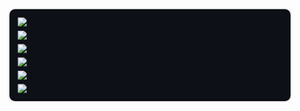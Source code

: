 <div align="left" style="background-color: #0d1117; padding: 15px; border-radius: 10px;">
  <div style="margin-bottom: 8px;">
    <img src="https://img.shields.io/badge/Express.js-70.90%25-black?style=for-the-badge&logo=express&logoColor=white" />
  </div>
  <div style="margin-bottom: 8px;">
    <img src="https://img.shields.io/badge/React.js-65.07%25-61DAFB?style=for-the-badge&logo=react&logoColor=white" />
  </div>
  <div style="margin-bottom: 8px;">
    <img src="https://img.shields.io/badge/MySQL-65.00%25-00758F?style=for-the-badge&logo=mysql&logoColor=white" />
  </div>
  <div style="margin-bottom: 8px;">
    <img src="https://img.shields.io/badge/CSS3-58.00%25-1572B6?style=for-the-badge&logo=css3&logoColor=white" />
  </div>
  <div style="margin-bottom: 8px;">
    <img src="https://img.shields.io/badge/Node.js-41.03%25-339933?style=for-the-badge&logo=node.js&logoColor=white" />
  </div>
  <div>
    <img src="https://img.shields.io/badge/JavaScript-28.00%25-F7DF1E?style=for-the-badge&logo=javascript&logoColor=black" />
  </div>
</div>

